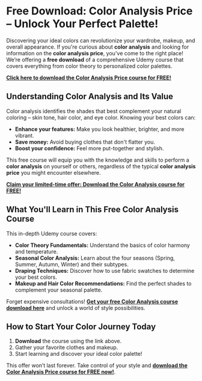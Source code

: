 # Free Download: Color Analysis Price – Unlock Your Perfect Palette!

Discovering your ideal colors can revolutionize your wardrobe, makeup, and overall appearance. If you're curious about **color analysis** and looking for information on the **color analysis price**, you've come to the right place! We’re offering a **free download** of a comprehensive Udemy course that covers everything from color theory to personalized color palettes.

[**Click here to download the Color Analysis Price course for FREE!**](https://udemywork.com/color-analysis-price)

## Understanding Color Analysis and Its Value

Color analysis identifies the shades that best complement your natural coloring – skin tone, hair color, and eye color. Knowing your best colors can:

*   **Enhance your features:** Make you look healthier, brighter, and more vibrant.
*   **Save money:** Avoid buying clothes that don't flatter you.
*   **Boost your confidence:** Feel more put-together and stylish.

This free course will equip you with the knowledge and skills to perform a **color analysis** on yourself or others, regardless of the typical **color analysis price** you might encounter elsewhere.

[**Claim your limited-time offer: Download the Color Analysis course for FREE!**](https://udemywork.com/color-analysis-price)

## What You'll Learn in This Free Color Analysis Course

This in-depth Udemy course covers:

*   **Color Theory Fundamentals:** Understand the basics of color harmony and temperature.
*   **Seasonal Color Analysis:** Learn about the four seasons (Spring, Summer, Autumn, Winter) and their subtypes.
*   **Draping Techniques:** Discover how to use fabric swatches to determine your best colors.
*   **Makeup and Hair Color Recommendations:** Find the perfect shades to complement your seasonal palette.

Forget expensive consultations! **[Get your free Color Analysis course download here](https://udemywork.com/color-analysis-price)** and unlock a world of style possibilities.

## How to Start Your Color Journey Today

1.  **Download** the course using the link above.
2.  Gather your favorite clothes and makeup.
3.  Start learning and discover your ideal color palette!

This offer won’t last forever. Take control of your style and **[download the Color Analysis Price course for FREE now!](https://udemywork.com/color-analysis-price)**.
